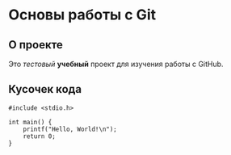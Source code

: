 # Основы работы с Git

## О проекте
Это _тестовый_ **учебный** проект для изучения работы с GitHub.

## Кусочек кода

```
#include <stdio.h>

int main() {
    printf("Hello, World!\n");
    return 0;
}
```